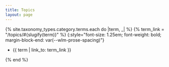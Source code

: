 ```yaml
---
title: Topics
layout: page
---
```


{% site.taxonomy_types.category.terms.each do |term, _| %}
  {% term_link = "/topics/#{slugify(term)}" %}
  {:style="font-size: 1.25em; font-weight: bold; margin-block-end: var(--wlm-prose-spacing)"}
  * {{ term | link_to: term_link }}

{% end %}
